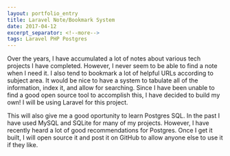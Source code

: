```yaml
---
layout: portfolio_entry
title: Laravel Note/Bookmark System
date: 2017-04-12
excerpt_separator: <!--more-->
tags: Laravel PHP Postgres
---
```


Over the years, I have accumulated a lot of notes about various tech projects I have completed. However, I never seem to be able to find a note when I need it. I also tend to bookmark a lot of helpful URLs according to subject area. It would be nice to have a system to tabulate all of the information, index it, and allow for searching. Since I have been unable to find a good open source tool to accomplish this, I have decided to build my own! I will be using Laravel for this project. 

This will also give me a good oportunity to learn Postgres SQL. In the past I have used MySQL and SQLite for many of my projects. However, I have recently heard a lot of good recommendations for Postgres. Once I get it built, I will open source it and post it on GitHub to allow anyone else to use it if they like.